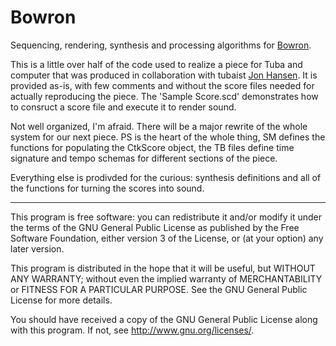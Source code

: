 # Bowron

Sequencing, rendering, synthesis and processing algorithms for [Bowron](https://soundcloud.com/credit/bowron).

This is a little over half of the code used to realize a piece for Tuba and computer that was produced in collaboration with tubaist [Jon Hansen](http://www.jonhansenmusic.com/). It is provided as-is, with few comments and without the score files needed for actually reproducing the piece. The 'Sample Score.scd' demonstrates how to consruct a score file and execute it to render sound.

Not well organized, I'm afraid. There will be a major rewrite of the whole system for our next piece. PS is the heart of the whole thing, SM defines the functions for populating the CtkScore object, the TB files define time signature and tempo schemas for different sections of the piece.

Everything else is prodivded for the curious: synthesis definitions and all of the functions for turning the scores into sound.

------

This program is free software: you can redistribute it and/or modify it under the terms of the GNU General Public License as published by the Free Software Foundation, either version 3 of the License, or (at your option) any later version.

This program is distributed in the hope that it will be useful, but WITHOUT ANY WARRANTY; without even the implied warranty of MERCHANTABILITY or FITNESS FOR A PARTICULAR PURPOSE. See the GNU General Public License for more details.

You should have received a copy of the GNU General Public License along with this program. If not, see http://www.gnu.org/licenses/.
